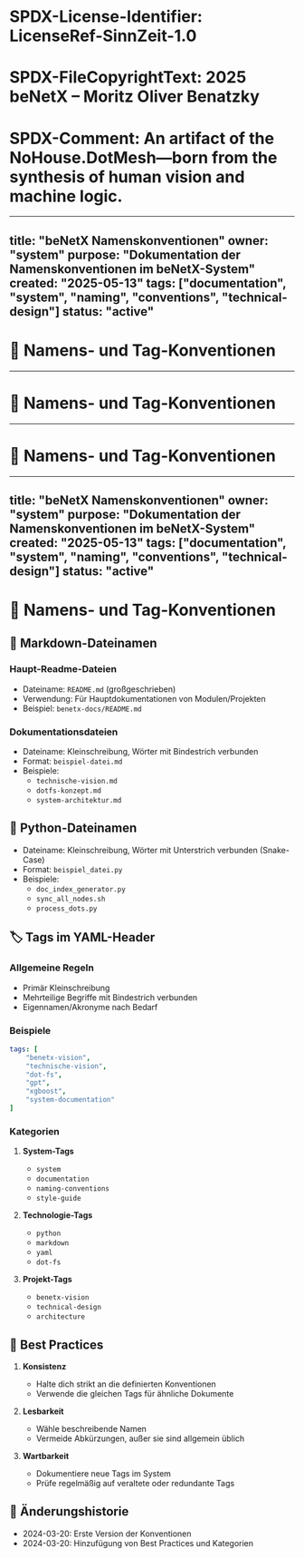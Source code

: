 # SPDX-License-Identifier: LicenseRef-SinnZeit-1.0
# SPDX-FileCopyrightText: 2025 beNetX – Moritz Oliver Benatzky
# SPDX-Comment: An artifact of the NoHouse.DotMesh—born from the synthesis of human vision and machine logic.

---
title: "beNetX Namenskonventionen"
owner: "system"
purpose: "Dokumentation der Namenskonventionen im beNetX-System"
created: "2025-05-13"
tags: ["documentation", "system", "naming", "conventions", "technical-design"]
status: "active"
---

# 📝 Namens- und Tag-Konventionen
---

# 📝 Namens- und Tag-Konventionen
---

# 📝 Namens- und Tag-Konventionen
---
title: "beNetX Namenskonventionen"
owner: "system"
purpose: "Dokumentation der Namenskonventionen im beNetX-System"
created: "2025-05-13"
tags: ["documentation", "system", "naming", "conventions", "technical-design"]
status: "active"
---

# 📝 Namens- und Tag-Konventionen

## 📄 Markdown-Dateinamen

### Haupt-Readme-Dateien
- Dateiname: `README.md` (großgeschrieben)
- Verwendung: Für Hauptdokumentationen von Modulen/Projekten
- Beispiel: `benetx-docs/README.md`

### Dokumentationsdateien
- Dateiname: Kleinschreibung, Wörter mit Bindestrich verbunden
- Format: `beispiel-datei.md`
- Beispiele:
  - `technische-vision.md`
  - `dotfs-konzept.md`
  - `system-architektur.md`

## 🐍 Python-Dateinamen

- Dateiname: Kleinschreibung, Wörter mit Unterstrich verbunden (Snake-Case)
- Format: `beispiel_datei.py`
- Beispiele:
  - `doc_index_generator.py`
  - `sync_all_nodes.sh`
  - `process_dots.py`

## 🏷️ Tags im YAML-Header

### Allgemeine Regeln
- Primär Kleinschreibung
- Mehrteilige Begriffe mit Bindestrich verbunden
- Eigennamen/Akronyme nach Bedarf

### Beispiele
```yaml
tags: [
    "benetx-vision",
    "technische-vision",
    "dot-fs",
    "gpt",
    "xgboost",
    "system-documentation"
]
```

### Kategorien
1. **System-Tags**
   - `system`
   - `documentation`
   - `naming-conventions`
   - `style-guide`

2. **Technologie-Tags**
   - `python`
   - `markdown`
   - `yaml`
   - `dot-fs`

3. **Projekt-Tags**
   - `benetx-vision`
   - `technical-design`
   - `architecture`

## 📌 Best Practices

1. **Konsistenz**
   - Halte dich strikt an die definierten Konventionen
   - Verwende die gleichen Tags für ähnliche Dokumente

2. **Lesbarkeit**
   - Wähle beschreibende Namen
   - Vermeide Abkürzungen, außer sie sind allgemein üblich

3. **Wartbarkeit**
   - Dokumentiere neue Tags im System
   - Prüfe regelmäßig auf veraltete oder redundante Tags

## 🔄 Änderungshistorie

- 2024-03-20: Erste Version der Konventionen
- 2024-03-20: Hinzufügung von Best Practices und Kategorien 

